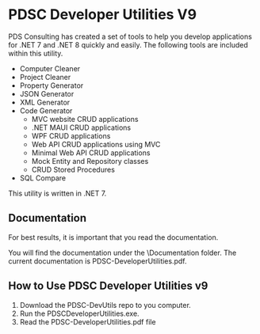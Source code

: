 # PDSC Developer Utilities V9
PDS Consulting has created a set of tools to help you develop applications for .NET 7 and .NET 8 quickly and easily. The following tools are included within this utility.

- Computer Cleaner
- Project Cleaner
- Property Generator
- JSON Generator
- XML Generator
- Code Generator
	- MVC website CRUD applications
	- .NET MAUI CRUD applications
	- WPF CRUD applications
	- Web API CRUD applications using MVC
	- Minimal Web API CRUD applications
	- Mock Entity and Repository classes
	- CRUD Stored Procedures
- SQL Compare

This utility is written in .NET 7.

## Documentation
For best results, it is important that you read the documentation.

You will find the documentation under the \Documentation folder. The current documentation is PDSC-DeveloperUtilities.pdf.

## How to Use PDSC Developer Utilities v9 
1. Download the PDSC-DevUtils repo to you computer.
2. Run the PDSCDeveloperUtilities.exe.
3. Read the PDSC-DeveloperUtilities.pdf file
